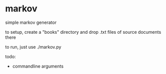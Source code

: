 # markov
simple markov generator


to setup, create a "books" directory and drop .txt files of source documents there

to run, just use
./markov.py


todo:
 - commandline arguments